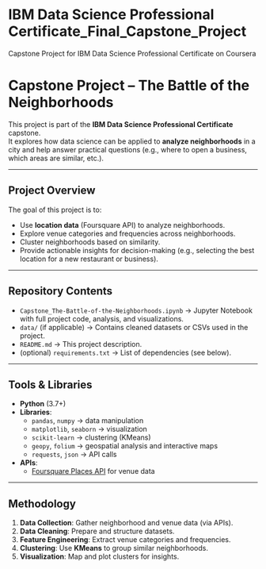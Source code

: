 # IBM Data Science Professional Certificate_Final_Capstone_Project
Capstone Project for IBM Data Science Professional Certificate on Coursera


# Capstone Project – The Battle of the Neighborhoods

This project is part of the **IBM Data Science Professional Certificate** capstone.  
It explores how data science can be applied to **analyze neighborhoods** in a city and help answer practical questions (e.g., where to open a business, which areas are similar, etc.).

---

## Project Overview
The goal of this project is to:
- Use **location data** (Foursquare API) to analyze neighborhoods.
- Explore venue categories and frequencies across neighborhoods.
- Cluster neighborhoods based on similarity.
- Provide actionable insights for decision-making (e.g., selecting the best location for a new restaurant or business).

---

## Repository Contents
- `Capstone_The-Battle-of-the-Neighborhoods.ipynb` → Jupyter Notebook with full project code, analysis, and visualizations.
- `data/` (if applicable) → Contains cleaned datasets or CSVs used in the project.
- `README.md` → This project description.
- (optional) `requirements.txt` → List of dependencies (see below).

---

## Tools & Libraries
- **Python** (3.7+)
- **Libraries**: 
  - `pandas`, `numpy` → data manipulation  
  - `matplotlib`, `seaborn` → visualization  
  - `scikit-learn` → clustering (KMeans)  
  - `geopy`, `folium` → geospatial analysis and interactive maps  
  - `requests`, `json` → API calls  
- **APIs**:
  - [Foursquare Places API](https://developer.foursquare.com/) for venue data

---

## Methodology
1. **Data Collection**: Gather neighborhood and venue data (via APIs).  
2. **Data Cleaning**: Prepare and structure datasets.  
3. **Feature Engineering**: Extract venue categories and frequencies.  
4. **Clustering**: Use **KMeans** to group similar neighborhoods.  
5. **Visualization**: Map and plot clusters for insights.  
